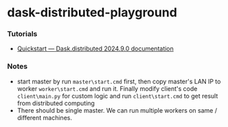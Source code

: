 dask-distributed-playground
===========================
### Tutorials
- [Quickstart — Dask.distributed 2024.9.0 documentation](https://distributed.dask.org/en/stable/quickstart.html)

### Notes
- start master by run `master\start.cmd` first, then copy master's LAN IP to worker `worker\start.cmd` and run it. Finally modify client's code `client\main.py` for custom logic and run `client\start.cmd` to get result from distributed computing
- There should be single master. We can run multiple workers on same / different machines.
